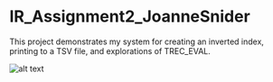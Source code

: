 # IR_Assignment2_JoanneSnider
This project demonstrates my system for creating an inverted index, printing to a TSV file, and explorations of TREC_EVAL. 

![alt text](https://github.com/jmsSchool/IR_Assignment2_JoanneSnider/InFlight2.jpg "A nice pic of a quilt I made")
